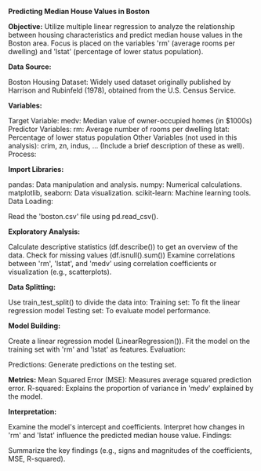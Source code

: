 **Predicting Median House Values in Boston**

**Objective:**  Utilize multiple linear regression to analyze the relationship between housing characteristics and predict median house values in the Boston area. Focus is placed on the variables 'rm' (average rooms per dwelling) and 'lstat' (percentage of lower status population).

**Data Source:**

Boston Housing Dataset:
Widely used dataset originally published by Harrison and Rubinfeld (1978), obtained from the U.S. Census Service.

**Variables:**

Target Variable:
medv: Median value of owner-occupied homes (in $1000s)
Predictor Variables:
rm: Average number of rooms per dwelling
lstat: Percentage of lower status population
Other Variables (not used in this analysis):
crim, zn, indus, ... (Include a brief description of these as well).
Process:

**Import Libraries:**

pandas: Data manipulation and analysis.
numpy: Numerical calculations.
matplotlib, seaborn: Data visualization.
scikit-learn: Machine learning tools.
Data Loading:

Read the 'boston.csv' file using pd.read_csv().

**Exploratory Analysis:**

Calculate descriptive statistics (df.describe()) to get an overview of the data.
Check for missing values (df.isnull().sum())
Examine correlations between 'rm', 'lstat', and 'medv' using correlation coefficients or visualization (e.g., scatterplots).

**Data Splitting:**

Use train_test_split() to divide the data into:
Training set: To fit the linear regression model
Testing set: To evaluate model performance.

**Model Building:**

Create a linear regression model (LinearRegression()).
Fit the model on the training set with 'rm' and 'lstat' as features.
Evaluation:

Predictions: Generate predictions on the testing set.

**Metrics:**
Mean Squared Error (MSE): Measures average squared prediction error.
R-squared: Explains the proportion of variance in 'medv' explained by the model.

**Interpretation:**

Examine the model's intercept and coefficients.
Interpret how changes in 'rm' and 'lstat' influence the predicted median house value.
Findings:

Summarize the key findings (e.g., signs and magnitudes of the coefficients, MSE, R-squared).
